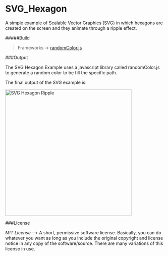 # SVG_Hexagon

A simple example of Scalable Vector Graphics (SVG) in which hexagons are created on the screen and they animate through a ripple effect. 

#####Build
>Frameworks -> [randomColor.js](https://github.com/davidmerfield/randomColor)

###Output

The SVG Hexagon Example uses a javascript library called randomColor.js to generate a random color to be fill the specific path.

The final output of the SVG example is:

<img src="https://github.com/rahulnadella/SVG_Hexagon/blob/master/assets/svgHexagonExample.gif" alt="SVG Hexagon Ripple" width="400" height="400" />

###License

*MIT License* --> A short, permissive software license. Basically, you can do whatever you want as long as you include the original copyright and license notice in any copy of the software/source.  There are many variations of this license in use.
